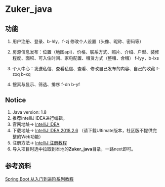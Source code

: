 # Zuker_java

## 功能

1. 用户注册、登录、b-hly，f-zj 修改个人设置（头像、昵称、密码等）  

2. 房源信息发布：位置（地图api）、价格、联系方式、照片、介绍、户型、装修程度、面积、可入住时间、家电配置、租赁方式（整租、合租）  f-lyy，b-lxs

3. 个人中心：发送私信、查看私信、查看、修改自己发布的内容、自己的收藏  f-zxq  b-xq

4. 搜索与显示、筛选、排序  f-dn b-yf

## Notice
1. Java version: 1.8
2. 推荐IntelliJ IDEA进行编辑。
3. 官网地址-> [IntelliJ IDEA](https://www.jetbrains.com/idea/)
4. 下载地址-> [IntelliJ IDEA 2018.2.6](https://www.jetbrains.com/idea/download/download-thanks.html?platform=windows) （请下载Ultimate版本，社区版不提供完整的Web功能）
5. 注册方法-> [IntelliJ 注册教程](https://segmentfault.com/a/1190000014928010)
6. 导入项目时选中拉取到本地的**Zuker_java**目录，一路next即可。


## 参考资料
[Spring Boot 从入门到进阶系列教程](http://www.spring4all.com/article/246)